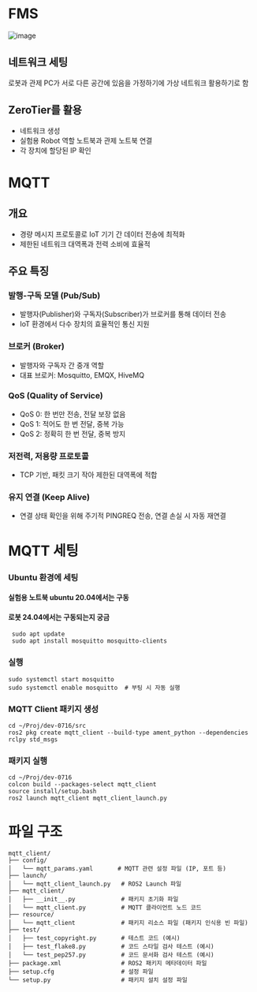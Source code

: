 # FMS
![image](https://github.com/user-attachments/assets/6263f144-da66-4257-b925-16312bb5c298)

## 네트워크 세팅
로봇과 관제 PC가 서로 다른 공간에 있음을 가정하기에 가상 네트워크 활용하기로 함

## ZeroTier를 활용
 - 네트워크 생성
 - 실험용 Robot 역할 노트북과 관제 노트북 연결
 - 각 장치에 할당된 IP 확인

# MQTT
## 개요
- 경량 메시지 프로토콜로 IoT 기기 간 데이터 전송에 최적화
- 제한된 네트워크 대역폭과 전력 소비에 효율적

## 주요 특징
### 발행-구독 모델 (Pub/Sub)
- 발행자(Publisher)와 구독자(Subscriber)가 브로커를 통해 데이터 전송
- IoT 환경에서 다수 장치의 효율적인 통신 지원

### 브로커 (Broker)
- 발행자와 구독자 간 중개 역할
- 대표 브로커: Mosquitto, EMQX, HiveMQ

### QoS (Quality of Service)
- QoS 0: 한 번만 전송, 전달 보장 없음
- QoS 1: 적어도 한 번 전달, 중복 가능
- QoS 2: 정확히 한 번 전달, 중복 방지

### 저전력, 저용량 프로토콜
- TCP 기반, 패킷 크기 작아 제한된 대역폭에 적합

### 유지 연결 (Keep Alive)
- 연결 상태 확인을 위해 주기적 PINGREQ 전송, 연결 손실 시 자동 재연결


# MQTT 세팅
### Ubuntu 환경에 세팅
#### 실험용 노트북 ubuntu 20.04에서는 구동
#### 로봇 24.04에서는 구동되는지 궁금
```
 sudo apt update
 sudo apt install mosquitto mosquitto-clients
```
### 실행
```
sudo systemctl start mosquitto
sudo systemctl enable mosquitto  # 부팅 시 자동 실행
```
### MQTT Client 패키지 생성

```
cd ~/Proj/dev-0716/src
ros2 pkg create mqtt_client --build-type ament_python --dependencies rclpy std_msgs
```

### 패키지 실행
```
cd ~/Proj/dev-0716
colcon build --packages-select mqtt_client
source install/setup.bash
ros2 launch mqtt_client mqtt_client_launch.py

```

# 파일 구조
```
mqtt_client/
├── config/
│   └── mqtt_params.yaml       # MQTT 관련 설정 파일 (IP, 포트 등)
├── launch/
│   └── mqtt_client_launch.py   # ROS2 Launch 파일
├── mqtt_client/
│   ├── __init__.py             # 패키지 초기화 파일
│   └── mqtt_client.py          # MQTT 클라이언트 노드 코드
├── resource/
│   └── mqtt_client             # 패키지 리소스 파일 (패키지 인식용 빈 파일)
├── test/
│   ├── test_copyright.py       # 테스트 코드 (예시)
│   ├── test_flake8.py          # 코드 스타일 검사 테스트 (예시)
│   └── test_pep257.py          # 코드 문서화 검사 테스트 (예시)
├── package.xml                 # ROS2 패키지 메타데이터 파일
├── setup.cfg                   # 설정 파일
└── setup.py                    # 패키지 설치 설정 파일

```
